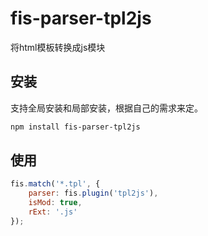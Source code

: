 # fis-parser-tpl2js
将html模板转换成js模块

## 安装
支持全局安装和局部安装，根据自己的需求来定。

```bash
npm install fis-parser-tpl2js
```

## 使用

```javascript
fis.match('*.tpl', {
    parser: fis.plugin('tpl2js'),
    isMod: true,
    rExt: '.js'
});
```